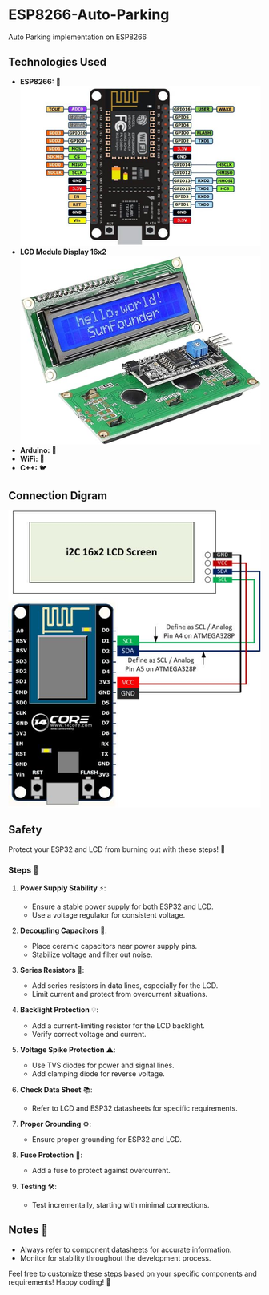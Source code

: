 # ESP8266-Auto-Parking
Auto Parking implementation on ESP8266

## Technologies Used

- **ESP8266:** 📡 
![ESP8266](./img/NodeMCU-ESP8266-Pinout.jpg)
- **LCD Module Display 16x2**
  ![LCD](./img/lcd.jpg)
- **Arduino:** 🤖
- **WiFi:** 📶
- **C++:** 🐦

## Connection Digram 
![ESP8266 LCD Connection Setup](./img/connection.jpg)

## Safety 

Protect your ESP32 and LCD from burning out with these steps! 🚀

### Steps 📝

1. **Power Supply Stability** ⚡:
   - Ensure a stable power supply for both ESP32 and LCD.
   - Use a voltage regulator for consistent voltage.

2. **Decoupling Capacitors** 🔗:
   - Place ceramic capacitors near power supply pins.
   - Stabilize voltage and filter out noise.

3. **Series Resistors** 🚧:
   - Add series resistors in data lines, especially for the LCD.
   - Limit current and protect from overcurrent situations.

4. **Backlight Protection** 💡:
   - Add a current-limiting resistor for the LCD backlight.
   - Verify correct voltage and current.

5. **Voltage Spike Protection** ⚠️:
   - Use TVS diodes for power and signal lines.
   - Add clamping diode for reverse voltage.

6. **Check Data Sheet** 📚:
   - Refer to LCD and ESP32 datasheets for specific requirements.
   
7. **Proper Grounding** ⚙️:
   - Ensure proper grounding for ESP32 and LCD.

8. **Fuse Protection** 🧨:
   - Add a fuse to protect against overcurrent.

9. **Testing** 🛠️:
   - Test incrementally, starting with minimal connections.

## Notes 📌
- Always refer to component datasheets for accurate information.
- Monitor for stability throughout the development process.

Feel free to customize these steps based on your specific components and requirements! Happy coding! 🚀




